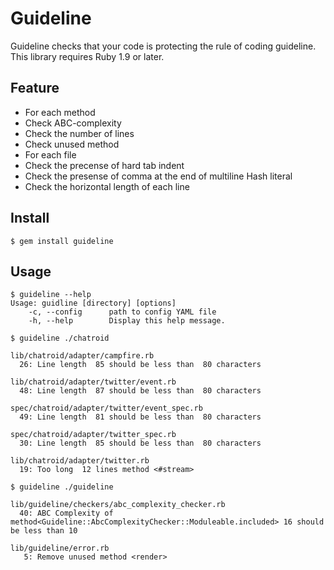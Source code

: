 # Guideline
Guideline checks that your code is protecting the rule of coding guideline.  
This library requires Ruby 1.9 or later.

## Feature
* For each method
 * Check ABC-complexity
 * Check the number of lines
 * Check unused method
* For each file
 * Check the precense of hard tab indent
 * Check the presense of comma at the end of multiline Hash literal
 * Check the horizontal length of each line

## Install
```
$ gem install guideline
```

## Usage
```
$ guideline --help
Usage: guidline [directory] [options]
    -c, --config      path to config YAML file
    -h, --help        Display this help message.
```

```
$ guideline ./chatroid

lib/chatroid/adapter/campfire.rb
  26: Line length  85 should be less than  80 characters

lib/chatroid/adapter/twitter/event.rb
  48: Line length  87 should be less than  80 characters

spec/chatroid/adapter/twitter/event_spec.rb
  49: Line length  81 should be less than  80 characters

spec/chatroid/adapter/twitter_spec.rb
  30: Line length  85 should be less than  80 characters

lib/chatroid/adapter/twitter.rb
  19: Too long  12 lines method <#stream>
```

```
$ guideline ./guideline

lib/guideline/checkers/abc_complexity_checker.rb
  40: ABC Complexity of method<Guideline::AbcComplexityChecker::Moduleable.included> 16 should be less than 10

lib/guideline/error.rb
   5: Remove unused method <render>
```

